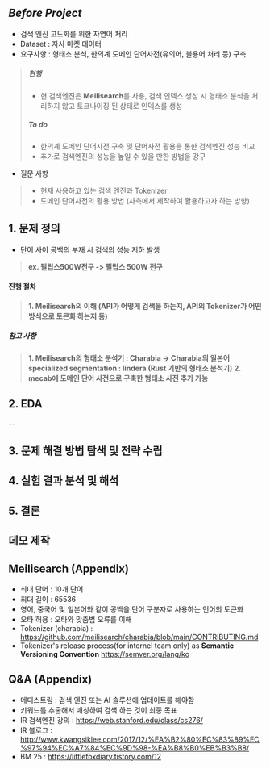 ## *Before Project* 
 - 검색 엔진 고도화를 위한 자연어 처리
 - Dataset : 자사 마켓 데이터
 - 요구사항 : 형태소 분석, 한의계 도메인 단어사전(유의어, 불용어 처리 등) 구축
 >##### 현행
 >* 현 검색엔진은 <Strong>Meilisearch</Strong>를 사용, 검색 인덱스 생성 시 형태소 분석을 처리하지 않고 토크나이징 된 상태로 인덱스를 생성
 >>
 >##### To do
 >* 한의계 도메인 단어사전 구축 및 단어사전 활용을 통한 검색엔진 성능 비교
 >* 추가로 검색엔진의 성능을 높일 수 있을 만한 방법을 강구
 - 질문 사항
 >* 현재 사용하고 있는 검색 엔진과 Tokenizer
 >* 도메인 단어사전의 활용 방법 (사측에서 제작하여 활용하고자 하는 방향)

## 1. 문제 정의
 - 단어 사이 공백의 부재 시 검색의 성능 저하 발생
 > <Strong>ex. 필립스500W전구 -> 필립스 500W 전구</Strong>

#### 진행 절차
 > <Strong> 1. Meilisearch의 이해 (API가 어떻게 검색을 하는지, API의 Tokenizer가 어떤 방식으로 토큰화 하는지 등)</Strong>

##### 참고 사항
 > <Strong> 1. Meilisearch의 형태소 분석기 : Charabia -> Charabia의 일본어 specialized segmentation : lindera (Rust 기반의 형태소 분석기)</Strong>
 > <Strong> 2. mecab에 도메인 단어 사전으로 구축한 형태소 사전 추가 가능</Strong>

## 2. EDA
 --

## 3. 문제 해결 방법 탐색 및 전략 수립


## 4. 실험 결과 분석 및 해석


## 5. 결론


## 데모 제작

## Meilisearch (Appendix)
 - 최대 단어 : 10개 단어
 - 최대 길이 : 65536
 - 영어, 중국어 및 일본어와 같이 공백을 단어 구분자로 사용하는 언어의 토큰화
 - 오타 허용 : 오타와 맞춤법 오류를 이해
 - Tokenizer (charabia) : https://github.com/meilisearch/charabia/blob/main/CONTRIBUTING.md
 - Tokenizer's release process(for 
 internel team only) as <Strong>Semantic Versioning Convention</Strong>
 https://semver.org/lang/ko

 ## Q&A (Appendix)
 - 메디스트림 : 검색 엔진 또는 AI 솔루션에 업데이트를 해야함
 - 키워드를 추출해서 매칭하여 검색 하는 것이 최종 목표
 - IR 검색엔진 강의 : https://web.stanford.edu/class/cs276/
 - IR 블로그 : http://www.kwangsiklee.com/2017/12/%EA%B2%80%EC%83%89%EC%97%94%EC%A7%84%EC%9D%98-%EA%B8%B0%EB%B3%B8/
 - BM 25 : https://littlefoxdiary.tistory.com/12